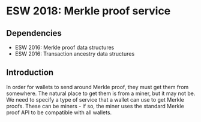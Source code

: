 ESW 2018: Merkle proof service
============================

Dependencies
------------

* ESW 2016: Merkle proof data structures
* ESW 2016: Transaction ancestry data structures

Introduction
------------

In order for wallets to send around Merkle proof, they must get them from somewhere. The natural place to get them is from a miner, but it may not be. We need to specify a type of service that a wallet can use to get Merkle proofs. These can be miners - if so, the miner uses the standard Merkle proof API to be compatible with all wallets.